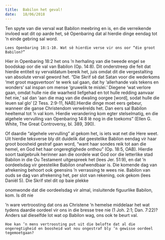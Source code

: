 ```yaml
---
title:  Babilon het geval!
date:   18/06/2018
---
```


Ten spyte van die verval wat Babilon meebring en is, en die verreikende invloed wat dit op aarde het, sê Openbaring dat al hierdie dinge eendag tot ’n einde gebring sal word. 

`Lees Openbaring 18:1-10. Wat sê hierdie verse vir ons oor “die groot Babilon?”` 

Hier in Openbaring 18:2 het ons ’n herhaling van die tweede engel se boodskap oor die val van Babilon (Op. 14:8). Dit onderstreep die feit dat hierdie entiteit sy vervaldatum bereik het, juis omdat dit die vergestalting van absolute verval geword het. “Die Skrif sê dat Satan voor die wederkoms ‘met groot magsvertoon’ te werk sal gaan, dat hy ‘allerhande vals tekens en wonders’ sal inspan om mense ‘gruwelik te mislei.’ Diegene ‘wat verlore gaan, omdat hulle nie die waarheid liefgehad en tot hulle redding aanvaar het nie,’ sal dan ‘aan die mag van die dwaling oorgee [word], sodat hulle die leuen sal glo’ [2 Tess. 2:9-11, NAB].Hierdie dinge moet eers gebeur, wanneer die ganse Christendom verwêrelds het. Dan eers sal Babilon heeltemal tot ’n val kom. Hierdie verandering kom egter stelselmatig, en die algehele vervulling van Openbaring 14:8 lê nog in die toekoms” (Ellen G. White, The Great Controversy, bl. 389, 390). 

Of daardie “algehele vervulling” al gekom het, is iets wat net die Here weet. Uit hierdie teksverse bly dit duidelik dat geestelike Babilon eendag vir haar groot boosheid gestraf gaan word, “want haar sondes reik tot aan die hemel, en God het haar ongeregtighede onthou” (Op. 18:5, OAB). Hierdie soort taalgebruik herinner aan die oordele wat God oor die letterlike stad Babilon in die Ou Testament uitgespreek het (lees Jer. 51:9), en dat ’n oordeelsdag vir geestelike Babilon onafwendbaar is. Die komende dag van afrekening behoort ook geensins ’n verrassing te wees nie. Babilon van ouds se dag van afrekening het, per slot van rekening, ook gekom (lees Daniël 5). Die Skrif stel dit op baie plekke 

onomwonde dat die oordeelsdag vir almal, insluitende figuurlike Babilon, kom. Is dit nie 

’n ware vertroosting dat ons as Christene ’n hemelse middelaar het wat tydens daardie oordeel vir ons in die bresse tree nie (1 Joh. 2:1; Dan. 7:22)? Anders sal dieselfde lot wat op Babilon wag, ons ook te beurt val. 

`Hoe kan ’n mens vertroosting put uit die belofte dat al die ongeregtigheid en boosheid wat nou ongestraf bly ’n gewisse oordeel tegemoetgaan?`
